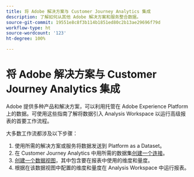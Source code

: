 ```yaml
---
title: 将 Adobe 解决方案与 Customer Journey Analytics 集成
description: 了解如何从其他 Adobe 解决方案和服务整合数据。
source-git-commit: 19551e8c8f3b114b1851ed80c2b13ae29696f79d
workflow-type: ht
source-wordcount: '123'
ht-degree: 100%

---
```



# 将 Adobe 解决方案与 Customer Journey Analytics 集成

Adobe 提供多种产品和解决方案，可以利用托管在 Adobe Experience Platform 上的数据。可使用这些指南了解将数据引入 Analysis Workspace 以运行高级报表的首要工作流程。

大多数工作流都涉及以下步骤：

1. 使用所需的解决方案或服务将数据发送到 Platform as a Dataset。
2. 在 Customer Journey Analytics 中用所需的数据集[创建一个连接](/help/connections/create-connection.md)。
3. [创建一个数据视图](/help/data-views/create-dataview.md)，其中包含要在报表中使用的维度和量度。
4. 根据在该数据视图中配置的维度和量度在 Analysis Workspace 中运行报表。
